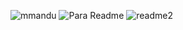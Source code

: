 ![mmandu](https://user-images.githubusercontent.com/45084125/57206862-a5403b00-6f8e-11e9-92f7-894d8605117e.png)
![Para Readme](https://user-images.githubusercontent.com/45084125/57195766-011dac00-6f1c-11e9-9e8e-47fa480a6421.png)
![readme2](https://user-images.githubusercontent.com/45084125/57195793-35916800-6f1c-11e9-9115-42f8f7d1e1a4.png)